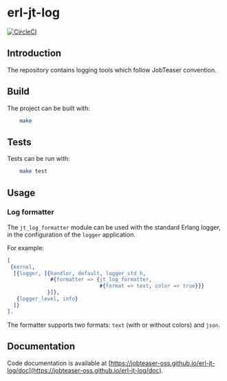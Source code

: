
# erl-jt-log

[![CircleCI](https://circleci.com/gh/jobteaser-oss/erl-jt-log/tree/master.svg?style=svg)](https://circleci.com/gh/jobteaser-oss/erl-jt-log/tree/master)

## Introduction
The repository contains logging tools which follow JobTeaser convention.

## Build
The project can be built with:

```sh
    make
```

## Tests
Tests can be run with:

```sh
    make test
```

## Usage
### Log formatter
The `jt_log_formatter` module can be used with the standard Erlang logger, in
the configuration of the `logger` application.

For example:

```erlang
[
 {kernel,
  [{logger, [{handler, default, logger_std_h,
              #{formatter => {jt_log_formatter,
                              #{format => text, color => true}}}
             }]},
   {logger_level, info}
  ]}
].
```

The formatter supports two formats: `text` (with or without colors) and `json`.

## Documentation
Code documentation is available at
[https://jobteaser-oss.github.io/erl-jt-log/doc](https://jobteaser-oss.github.io/erl-jt-log/doc).
